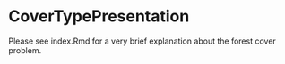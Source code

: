 # CoverTypePresentation

Please see index.Rmd for a very brief explanation about the forest cover problem.  
